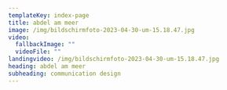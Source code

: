 ```yaml
---
templateKey: index-page
title: abdel am meer
image: /img/bildschirmfoto-2023-04-30-um-15.18.47.jpg
video:
  fallbackImage: ""
  videoFile: ""
landingvideo: /img/bildschirmfoto-2023-04-30-um-15.18.47.jpg
heading: abdel am meer
subheading: communication design
---
```

